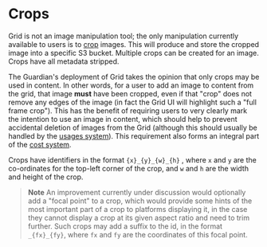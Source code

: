 # Crops

Grid is not an image manipulation tool; the only manipulation currently available to users is to [crop](https://en.wikipedia.org/wiki/Cropping_(image)) images. This will produce and store the cropped image into a specific S3 bucket. Multiple crops can be created for an image. Crops have all metadata stripped.

The Guardian's deployment of Grid takes the opinion that only crops may be used in content. In other words, for a user to add an image to content from the grid, that image __must__ have been cropped, even if that "crop" does not remove any edges of the image (in fact the Grid UI will highlight such a "full frame crop"). This has the benefit of requiring users to very clearly mark the intention to use an image in content, which should help to prevent accidental deletion of images from the Grid (although this should usually be handled by the [usages system](./usages.md)). This requirement also forms an integral part of the [cost system](./crops.md).

Crops have identifiers in the format `{x}_{y}_{w}_{h}` , where `x` and `y` are the co-ordinates for the top-left corner of the crop, and `w` and `h` are the width and height of the crop.

> **Note**
> An improvement currently under discussion would optionally add a "focal point" to a crop, which would provide some hints of the most important part of a crop to platforms displaying it, in the case they cannot display a crop at its given aspect ratio and need to trim further. Such crops may add a suffix to the id, in the format `_{fx}_{fy}`, where `fx` and `fy` are the coordinates of this focal point.
